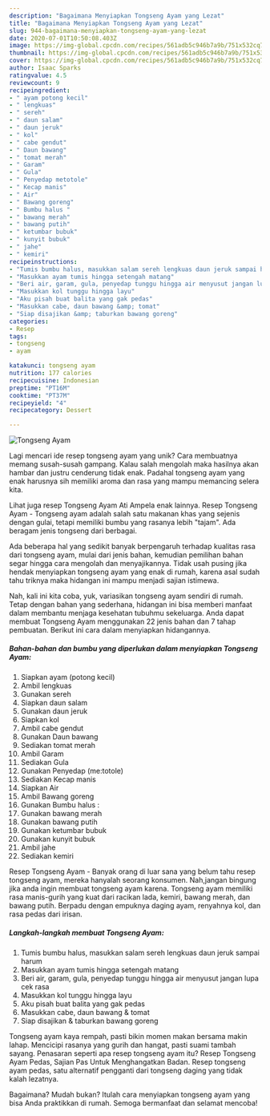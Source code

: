 ```yaml
---
description: "Bagaimana Menyiapkan Tongseng Ayam yang Lezat"
title: "Bagaimana Menyiapkan Tongseng Ayam yang Lezat"
slug: 944-bagaimana-menyiapkan-tongseng-ayam-yang-lezat
date: 2020-07-01T10:50:08.403Z
image: https://img-global.cpcdn.com/recipes/561adb5c946b7a9b/751x532cq70/tongseng-ayam-foto-resep-utama.jpg
thumbnail: https://img-global.cpcdn.com/recipes/561adb5c946b7a9b/751x532cq70/tongseng-ayam-foto-resep-utama.jpg
cover: https://img-global.cpcdn.com/recipes/561adb5c946b7a9b/751x532cq70/tongseng-ayam-foto-resep-utama.jpg
author: Isaac Sparks
ratingvalue: 4.5
reviewcount: 9
recipeingredient:
- " ayam potong kecil"
- " lengkuas"
- " sereh"
- " daun salam"
- " daun jeruk"
- " kol"
- " cabe gendut"
- " Daun bawang"
- " tomat merah"
- " Garam"
- " Gula"
- " Penyedap metotole"
- " Kecap manis"
- " Air"
- " Bawang goreng"
- " Bumbu halus "
- " bawang merah"
- " bawang putih"
- " ketumbar bubuk"
- " kunyit bubuk"
- " jahe"
- " kemiri"
recipeinstructions:
- "Tumis bumbu halus, masukkan salam sereh lengkuas daun jeruk sampai harum"
- "Masukkan ayam tumis hingga setengah matang"
- "Beri air, garam, gula, penyedap tunggu hingga air menyusut jangan lupa cek rasa"
- "Masukkan kol tunggu hingga layu"
- "Aku pisah buat balita yang gak pedas"
- "Masukkan cabe, daun bawang &amp; tomat"
- "Siap disajikan &amp; taburkan bawang goreng"
categories:
- Resep
tags:
- tongseng
- ayam

katakunci: tongseng ayam 
nutrition: 177 calories
recipecuisine: Indonesian
preptime: "PT16M"
cooktime: "PT37M"
recipeyield: "4"
recipecategory: Dessert

---
```



![Tongseng Ayam](https://img-global.cpcdn.com/recipes/561adb5c946b7a9b/751x532cq70/tongseng-ayam-foto-resep-utama.jpg)

Lagi mencari ide resep tongseng ayam yang unik? Cara membuatnya memang susah-susah gampang. Kalau salah mengolah maka hasilnya akan hambar dan justru cenderung tidak enak. Padahal tongseng ayam yang enak harusnya sih memiliki aroma dan rasa yang mampu memancing selera kita.

Lihat juga resep Tongseng Ayam Ati Ampela enak lainnya. Resep Tongseng Ayam - Tongseng ayam adalah salah satu makanan khas yang sejenis dengan gulai, tetapi memiliki bumbu yang rasanya lebih &#34;tajam&#34;. Ada beragam jenis tongseng dari berbagai.

Ada beberapa hal yang sedikit banyak berpengaruh terhadap kualitas rasa dari tongseng ayam, mulai dari jenis bahan, kemudian pemilihan bahan segar hingga cara mengolah dan menyajikannya. Tidak usah pusing jika hendak menyiapkan tongseng ayam yang enak di rumah, karena asal sudah tahu triknya maka hidangan ini mampu menjadi sajian istimewa.


Nah, kali ini kita coba, yuk, variasikan tongseng ayam sendiri di rumah. Tetap dengan bahan yang sederhana, hidangan ini bisa memberi manfaat dalam membantu menjaga kesehatan tubuhmu sekeluarga. Anda dapat membuat Tongseng Ayam menggunakan 22 jenis bahan dan 7 tahap pembuatan. Berikut ini cara dalam menyiapkan hidangannya.

<!--inarticleads1-->

##### Bahan-bahan dan bumbu yang diperlukan dalam menyiapkan Tongseng Ayam:

1. Siapkan  ayam (potong kecil)
1. Ambil  lengkuas
1. Gunakan  sereh
1. Siapkan  daun salam
1. Gunakan  daun jeruk
1. Siapkan  kol
1. Ambil  cabe gendut
1. Gunakan  Daun bawang
1. Sediakan  tomat merah
1. Ambil  Garam
1. Sediakan  Gula
1. Gunakan  Penyedap (me:totole)
1. Sediakan  Kecap manis
1. Siapkan  Air
1. Ambil  Bawang goreng
1. Gunakan  Bumbu halus :
1. Gunakan  bawang merah
1. Gunakan  bawang putih
1. Gunakan  ketumbar bubuk
1. Gunakan  kunyit bubuk
1. Ambil  jahe
1. Sediakan  kemiri


Resep Tongseng Ayam - Banyak orang di luar sana yang belum tahu resep tongseng ayam, mereka hanyalah seorang konsumen. Nah,jangan bingung jika anda ingin membuat tongseng ayam karena. Tongseng ayam memiliki rasa manis-gurih yang kuat dari racikan lada, kemiri, bawang merah, dan bawang putih. Berpadu dengan empuknya daging ayam, renyahnya kol, dan rasa pedas dari irisan. 

<!--inarticleads2-->

##### Langkah-langkah membuat Tongseng Ayam:

1. Tumis bumbu halus, masukkan salam sereh lengkuas daun jeruk sampai harum
1. Masukkan ayam tumis hingga setengah matang
1. Beri air, garam, gula, penyedap tunggu hingga air menyusut jangan lupa cek rasa
1. Masukkan kol tunggu hingga layu
1. Aku pisah buat balita yang gak pedas
1. Masukkan cabe, daun bawang &amp; tomat
1. Siap disajikan &amp; taburkan bawang goreng


Tongseng ayam kaya rempah, pasti bikin momen makan bersama makin lahap. Mencicipi rasanya yang gurih dan hangat, pasti suami tambah sayang. Penasaran seperti apa resep tongseng ayam itu? Resep Tongseng Ayam Pedas, Sajian Pas Untuk Menghangatkan Badan. Resep tongseng ayam pedas, satu alternatif pengganti dari tongseng daging yang tidak kalah lezatnya. 

Bagaimana? Mudah bukan? Itulah cara menyiapkan tongseng ayam yang bisa Anda praktikkan di rumah. Semoga bermanfaat dan selamat mencoba!
